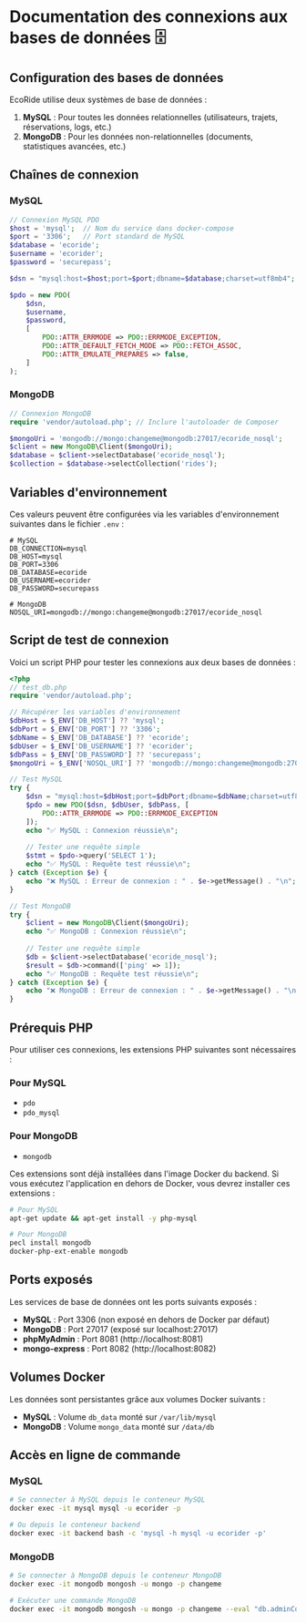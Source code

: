 # Documentation des connexions aux bases de données 🗄️

## Configuration des bases de données

EcoRide utilise deux systèmes de base de données :

1. **MySQL** : Pour toutes les données relationnelles (utilisateurs, trajets, réservations, logs, etc.)
2. **MongoDB** : Pour les données non-relationnelles (documents, statistiques avancées, etc.)

## Chaînes de connexion

### MySQL

```php
// Connexion MySQL PDO
$host = 'mysql';  // Nom du service dans docker-compose
$port = '3306';   // Port standard de MySQL
$database = 'ecoride';
$username = 'ecorider';
$password = 'securepass';

$dsn = "mysql:host=$host;port=$port;dbname=$database;charset=utf8mb4";

$pdo = new PDO(
    $dsn,
    $username,
    $password,
    [
        PDO::ATTR_ERRMODE => PDO::ERRMODE_EXCEPTION,
        PDO::ATTR_DEFAULT_FETCH_MODE => PDO::FETCH_ASSOC,
        PDO::ATTR_EMULATE_PREPARES => false,
    ]
);
```

### MongoDB

```php
// Connexion MongoDB
require 'vendor/autoload.php'; // Inclure l'autoloader de Composer

$mongoUri = 'mongodb://mongo:changeme@mongodb:27017/ecoride_nosql';
$client = new MongoDB\Client($mongoUri);
$database = $client->selectDatabase('ecoride_nosql');
$collection = $database->selectCollection('rides');
```

## Variables d'environnement

Ces valeurs peuvent être configurées via les variables d'environnement suivantes dans le fichier `.env` :

```dotenv
# MySQL
DB_CONNECTION=mysql
DB_HOST=mysql
DB_PORT=3306
DB_DATABASE=ecoride
DB_USERNAME=ecorider
DB_PASSWORD=securepass

# MongoDB
NOSQL_URI=mongodb://mongo:changeme@mongodb:27017/ecoride_nosql
```

## Script de test de connexion

Voici un script PHP pour tester les connexions aux deux bases de données :

```php
<?php
// test_db.php
require 'vendor/autoload.php';

// Récupérer les variables d'environnement
$dbHost = $_ENV['DB_HOST'] ?? 'mysql';
$dbPort = $_ENV['DB_PORT'] ?? '3306';
$dbName = $_ENV['DB_DATABASE'] ?? 'ecoride';
$dbUser = $_ENV['DB_USERNAME'] ?? 'ecorider';
$dbPass = $_ENV['DB_PASSWORD'] ?? 'securepass';
$mongoUri = $_ENV['NOSQL_URI'] ?? 'mongodb://mongo:changeme@mongodb:27017/ecoride_nosql';

// Test MySQL
try {
    $dsn = "mysql:host=$dbHost;port=$dbPort;dbname=$dbName;charset=utf8mb4";
    $pdo = new PDO($dsn, $dbUser, $dbPass, [
        PDO::ATTR_ERRMODE => PDO::ERRMODE_EXCEPTION
    ]);
    echo "✅ MySQL : Connexion réussie\n";
    
    // Tester une requête simple
    $stmt = $pdo->query('SELECT 1');
    echo "✅ MySQL : Requête test réussie\n";
} catch (Exception $e) {
    echo "❌ MySQL : Erreur de connexion : " . $e->getMessage() . "\n";
}

// Test MongoDB
try {
    $client = new MongoDB\Client($mongoUri);
    echo "✅ MongoDB : Connexion réussie\n";
    
    // Tester une requête simple
    $db = $client->selectDatabase('ecoride_nosql');
    $result = $db->command(['ping' => 1]);
    echo "✅ MongoDB : Requête test réussie\n";
} catch (Exception $e) {
    echo "❌ MongoDB : Erreur de connexion : " . $e->getMessage() . "\n";
}
```

## Prérequis PHP

Pour utiliser ces connexions, les extensions PHP suivantes sont nécessaires :

### Pour MySQL
- `pdo`
- `pdo_mysql`

### Pour MongoDB
- `mongodb`

Ces extensions sont déjà installées dans l'image Docker du backend. Si vous exécutez l'application en dehors de Docker, vous devrez installer ces extensions :

```bash
# Pour MySQL
apt-get update && apt-get install -y php-mysql

# Pour MongoDB
pecl install mongodb
docker-php-ext-enable mongodb
```

## Ports exposés

Les services de base de données ont les ports suivants exposés :

- **MySQL** : Port 3306 (non exposé en dehors de Docker par défaut)
- **MongoDB** : Port 27017 (exposé sur localhost:27017)
- **phpMyAdmin** : Port 8081 (http://localhost:8081)
- **mongo-express** : Port 8082 (http://localhost:8082)

## Volumes Docker

Les données sont persistantes grâce aux volumes Docker suivants :

- **MySQL** : Volume `db_data` monté sur `/var/lib/mysql`
- **MongoDB** : Volume `mongo_data` monté sur `/data/db`

## Accès en ligne de commande

### MySQL

```bash
# Se connecter à MySQL depuis le conteneur MySQL
docker exec -it mysql mysql -u ecorider -p

# Ou depuis le conteneur backend
docker exec -it backend bash -c 'mysql -h mysql -u ecorider -p'
```

### MongoDB

```bash
# Se connecter à MongoDB depuis le conteneur MongoDB
docker exec -it mongodb mongosh -u mongo -p changeme

# Exécuter une commande MongoDB
docker exec -it mongodb mongosh -u mongo -p changeme --eval "db.adminCommand('listDatabases')"
``` 